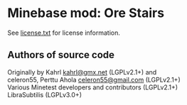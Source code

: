 Minebase mod: Ore Stairs
========================
See [license.txt](./license.txt) for license information.

Authors of source code
----------------------
Originally by Kahrl <kahrl@gmx.net> (LGPLv2.1+) and  
celeron55, Perttu Ahola <celeron55@gmail.com> (LGPLv2.1+)  
Various Minetest developers and contributors (LGPLv2.1+)  
LibraSubtilis (LGPLv3.0+)

